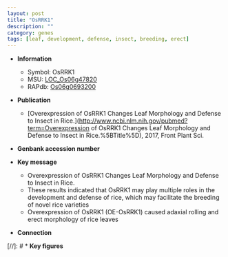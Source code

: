 ```yaml
---
layout: post
title: "OsRRK1"
description: ""
category: genes
tags: [leaf, development, defense, insect, breeding, erect]
---
```


* **Information**  
    + Symbol: OsRRK1  
    + MSU: [LOC_Os06g47820](http://rice.uga.edu/cgi-bin/ORF_infopage.cgi?orf=LOC_Os06g47820)  
    + RAPdb: [Os06g0693200](https://rapdb.dna.affrc.go.jp/locus/?name=Os06g0693200)  

* **Publication**  
    + [Overexpression of OsRRK1 Changes Leaf Morphology and Defense to Insect in Rice.](http://www.ncbi.nlm.nih.gov/pubmed?term=Overexpression of OsRRK1 Changes Leaf Morphology and Defense to Insect in Rice.%5BTitle%5D), 2017, Front Plant Sci.

* **Genbank accession number**  

* **Key message**  
    + Overexpression of OsRRK1 Changes Leaf Morphology and Defense to Insect in Rice.
    + These results indicated that OsRRK1 may play multiple roles in the development and defense of rice, which may facilitate the breeding of novel rice varieties
    + Overexpression of OsRRK1 (OE-OsRRK1) caused adaxial rolling and erect morphology of rice leaves

* **Connection**  

[//]: # * **Key figures**  


